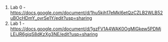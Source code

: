 1. Lab 0 - https://docs.google.com/document/d/1hu5kjh17eMkI6etQzCZLB2WLB52uBOcHDmY_ovrSe1Y/edit?usp=sharing
2. Lab 1 - https://docs.google.com/document/d/1gzFV1A4WAK0OgMIGkew5PDMjLEiJR6giqS8dKzXg3NE/edit?usp=sharing